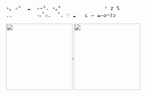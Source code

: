 <pre>
⋆｡ ✧°  ☁︎  ✧˖°. ⋆｡°              ᶻ 𝗓 𐰁
..        ‧₊˚✩.  ˚. ♡ ☁︎   ૮ – ﻌ–ა⌒)ᦱ         
</pre>

<a href="https://github.com/anuraghazra/github-readme-stats">
  <img height= 180
    align="center" src="https://github-readme-stats-nu-eight-61.vercel.app/api?username=SoftOrcan&show_icons=true&theme=sakura&rank_icon=github&custom_title=Activity%21%20%3E%3C&layout=compact" />
</a>
<a href="https://github.com/anuraghazra/convoychat">
  <img height=180
    align="center" src="https://github-readme-stats-nu-eight-61.vercel.app/api/top-langs/?username=SoftOrcan&theme=sakura&card_width=320&layout=compact&custom_title=Languages%2E%2E%20%E1%93%9A%E2%82%8D%20%5E%2E%20%20%2E%5E%E2%82%8E" />
</a>
